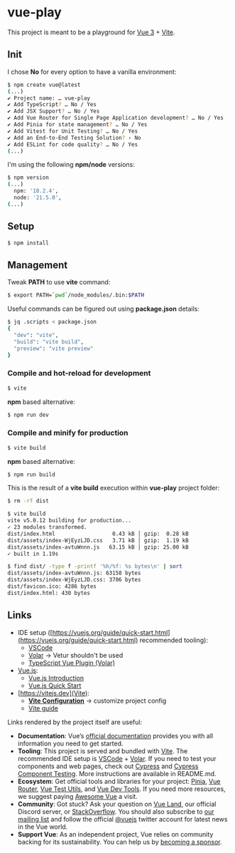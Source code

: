 # vue-play

This project is meant to be a playground for [Vue 3](https://vuejs.org/) + [Vite](https://vitejs.dev).

## Init

I chose **No** for every option to have a vanilla environment:

```sh
$ npm create vue@latest
(...)
✔ Project name: … vue-play
✔ Add TypeScript? … No / Yes
✔ Add JSX Support? … No / Yes
✔ Add Vue Router for Single Page Application development? … No / Yes
✔ Add Pinia for state management? … No / Yes
✔ Add Vitest for Unit Testing? … No / Yes
✔ Add an End-to-End Testing Solution? › No
✔ Add ESLint for code quality? … No / Yes
(...)
```

I'm using the following **npm/node** versions:

```sh
$ npm version
(...)
  npm: '10.2.4',
  node: '21.5.0',
(...)
```

## Setup

```sh
$ npm install
```

## Management

Tweak **PATH** to use **vite** command:

```sh
$ export PATH=`pwd`/node_modules/.bin:$PATH
```

Useful commands can be figured out using **package.json** details:

```sh
$ jq .scripts < package.json
{
  "dev": "vite",
  "build": "vite build",
  "preview": "vite preview"
}
```

### Compile and hot-reload for development

```sh
$ vite
```

**npm** based alternative:

```sh
$ npm run dev
```

### Compile and minify for production

```sh
$ vite build
```

**npm** based alternative:

```sh
$ npm run build
```

This is the result of a **vite build** execution within **vue-play** project folder:

```sh
$ rm -rf dist

$ vite build
vite v5.0.12 building for production...
✓ 23 modules transformed.
dist/index.html                  0.43 kB │ gzip:  0.28 kB
dist/assets/index-WjEyzLJD.css   3.71 kB │ gzip:  1.19 kB
dist/assets/index-avtuWnnn.js   63.15 kB │ gzip: 25.00 kB
✓ built in 1.19s

$ find dist/ -type f -printf '%h/%f: %s bytes\n' | sort
dist/assets/index-avtuWnnn.js: 63158 bytes
dist/assets/index-WjEyzLJD.css: 3706 bytes
dist/favicon.ico: 4286 bytes
dist/index.html: 430 bytes
```

## Links

* IDE setup ([https://vuejs.org/guide/quick-start.html](https://vuejs.org/guide/quick-start.html) recommended tooling):
  * [VSCode](https://code.visualstudio.com/)
  * [Volar](https://marketplace.visualstudio.com/items?itemName=Vue.volar) → Vetur shouldn't be used
  * [TypeScript Vue Plugin (Volar)](https://marketplace.visualstudio.com/items?itemName=Vue.vscode-typescript-vue-plugin)
* [Vue.js](https://vuejs.org/):
  * [Vue.js Introduction](https://vuejs.org/guide/introduction.html)
  * [Vue.js Quick Start](https://vuejs.org/guide/quick-start)
* [https://vitejs.dev](Vite):
  * **[Vite Configuration](https://vitejs.dev/config/)** → customize project config
  * [Vite guide](https://vitejs.dev/guide/)

Links rendered by the project itself are useful:

* **Documentation**: Vue’s [official documentation](https://vuejs.org/) provides you with all information you need to get started.
* **Tooling**: This project is served and bundled with [Vite](https://vitejs.dev/guide/features.html). The recommended IDE setup is [VSCode](https://code.visualstudio.com/) + [Volar](https://github.com/johnsoncodehk/volar). If you need to test your components and web pages, check out [Cypress](https://www.cypress.io/) and [Cypress Component Testing](https://on.cypress.io/component). More instructions are available in README.md.
* **Ecosystem**: Get official tools and libraries for your project: [Pinia](https://pinia.vuejs.org/), [Vue Router](https://router.vuejs.org/), [Vue Test Utils](https://test-utils.vuejs.org/), and [Vue Dev Tools](https://github.com/vuejs/devtools). If you need more resources, we suggest paying [Awesome Vue](https://github.com/vuejs/awesome-vue) a visit.
* **Community**: Got stuck? Ask your question on [Vue Land](https://chat.vuejs.org/), our official Discord server, or [StackOverflow](https://stackoverflow.com/questions/tagged/vue.js). You should also subscribe to [our mailing list](https://news.vuejs.org/) and follow the official [@vuejs](https://twitter.com/vuejs) twitter account for latest news in the Vue world.
* **Support Vue**: As an independent project, Vue relies on community backing for its sustainability. You can help us by [becoming a sponsor](https://vuejs.org/sponsor/).
